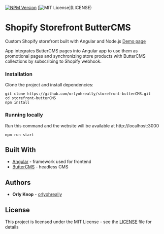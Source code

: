 [![NPM Version](http://img.shields.io/badge/npm-6.9.2-brightgreen.svg)]()
[![MIT License](https://img.shields.io/apm/l/atomic-design-ui.svg?)](LICENSE)

# Shopify Storefront ButterCMS

Custom Shopify storefront built with Angular and Node.js [Demo page](https://cranky-galileo-d83d7f.netlify.app/)

App integrates ButterCMS pages into Angular app to use them as promotional pages and synchronizing store products with ButterCMS collections by subscribing to Shopify webhook.

### Installation

Clone the project and install dependencies:

```
git clone https://github.com/orlyohreally/storefront-butterCMS.git
cd storefront-butterCMS
npm install
```

### Running locally

Run this command and the website will be available at http://localhost:3000

```
npm run start
```

## Built With

- [Angular](https://angular.io/) - framework used for frontend
- [ButterCMS](https://buttercms.com/) - headless CMS

## Authors

- **Orly Knop** - [orlyohreally](https://github.com/orlyohreally)

## License

This project is licensed under the MIT License - see the [LICENSE](LICENSE) file for details
